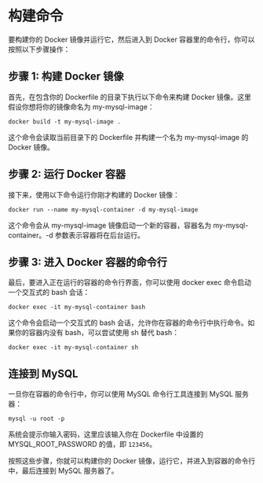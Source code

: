 # 构建命令

要构建你的 Docker 镜像并运行它，然后进入到 Docker 容器里的命令行，你可以按照以下步骤操作：

## 步骤 1: 构建 Docker 镜像

首先，在包含你的 Dockerfile 的目录下执行以下命令来构建 Docker 镜像。这里假设你想将你的镜像命名为 my-mysql-image：

```shell
docker build -t my-mysql-image .
```

这个命令会读取当前目录下的 Dockerfile 并构建一个名为 my-mysql-image 的 Docker 镜像。

## 步骤 2: 运行 Docker 容器

接下来，使用以下命令运行你刚才构建的 Docker 镜像：

```shell
docker run --name my-mysql-container -d my-mysql-image
```

这个命令会从 my-mysql-image 镜像启动一个新的容器，容器名为 my-mysql-container。-d 参数表示容器将在后台运行。

## 步骤 3: 进入 Docker 容器的命令行

最后，要进入正在运行的容器的命令行界面，你可以使用 docker exec 命令启动一个交互式的 bash 会话：

```shell
docker exec -it my-mysql-container bash
```

这个命令会启动一个交互式的 bash 会话，允许你在容器的命令行中执行命令。如果你的容器内没有 bash，可以尝试使用 sh 替代 bash：

```shell
docker exec -it my-mysql-container sh
```

## 连接到 MySQL

一旦你在容器的命令行中，你可以使用 MySQL 命令行工具连接到 MySQL 服务器：

```shell
mysql -u root -p
```

系统会提示你输入密码，这里应该输入你在 Dockerfile 中设置的 MYSQL_ROOT_PASSWORD 的值，即 `123456`。

按照这些步骤，你就可以构建你的 Docker 镜像，运行它，并进入到容器的命令行中，最后连接到 MySQL 服务器了。